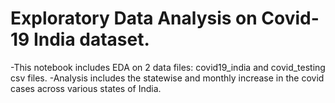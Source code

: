 # Exploratory Data Analysis on Covid-19 India dataset.
-This notebook includes EDA on 2 data files: covid19_india and covid_testing csv files.
-Analysis includes the statewise and monthly increase in the covid cases across various states of India.
